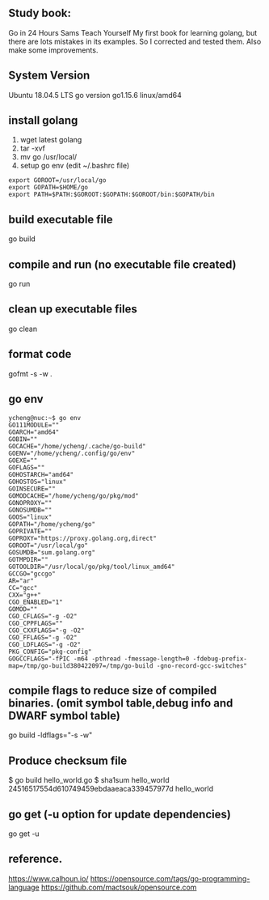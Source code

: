 ## Study book:
Go in 24 Hours Sams Teach Yourself
My first book for learning golang, but there are lots mistakes in its examples.
So I corrected and tested them.
Also make some improvements.


## System Version
Ubuntu 18.04.5 LTS
go version go1.15.6 linux/amd64


## install golang
1. wget latest golang
2. tar -xvf <downloaded golang tar file>
3. mv go /usr/local/
4. setup go env (edit ~/.bashrc file)
```shell
export GOROOT=/usr/local/go
export GOPATH=$HOME/go
export PATH=$PATH:$GOROOT:$GOPATH:$GOROOT/bin:$GOPATH/bin
```

## build executable file
go build


## compile and run (no executable file created)
go run <source code file>


## clean up executable files
go clean

## format code
gofmt -s -w .

## go env
```shell
ycheng@nuc:~$ go env
GO111MODULE=""
GOARCH="amd64"
GOBIN=""
GOCACHE="/home/ycheng/.cache/go-build"
GOENV="/home/ycheng/.config/go/env"
GOEXE=""
GOFLAGS=""
GOHOSTARCH="amd64"
GOHOSTOS="linux"
GOINSECURE=""
GOMODCACHE="/home/ycheng/go/pkg/mod"
GONOPROXY=""
GONOSUMDB=""
GOOS="linux"
GOPATH="/home/ycheng/go"
GOPRIVATE=""
GOPROXY="https://proxy.golang.org,direct"
GOROOT="/usr/local/go"
GOSUMDB="sum.golang.org"
GOTMPDIR=""
GOTOOLDIR="/usr/local/go/pkg/tool/linux_amd64"
GCCGO="gccgo"
AR="ar"
CC="gcc"
CXX="g++"
CGO_ENABLED="1"
GOMOD=""
CGO_CFLAGS="-g -O2"
CGO_CPPFLAGS=""
CGO_CXXFLAGS="-g -O2"
CGO_FFLAGS="-g -O2"
CGO_LDFLAGS="-g -O2"
PKG_CONFIG="pkg-config"
GOGCCFLAGS="-fPIC -m64 -pthread -fmessage-length=0 -fdebug-prefix-map=/tmp/go-build380422097=/tmp/go-build -gno-record-gcc-switches"
```

## compile flags to reduce size of compiled binaries. (omit symbol table,debug info and DWARF symbol table)
go build -ldflags="-s -w" <go file>


## Produce checksum file
$ go build hello_world.go
$ sha1sum hello_world
24516517554d610749459ebdaaeaca339457977d  hello_world


## go get (-u option for update dependencies)
go get -u <package url>


## reference.
https://www.calhoun.io/
https://opensource.com/tags/go-programming-language
https://github.com/mactsouk/opensource.com